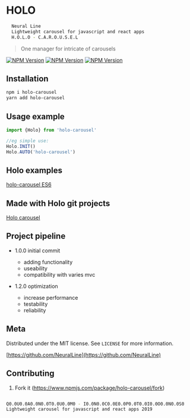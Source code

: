 <!-- @format -->

# HOLO

```sh
  Neural Line
  Lightweight carousel for javascript and react apps
  H.O.L.O - C.A.R.O.U.S.E.L

```

> One manager for intricate of carousels

[![NPM Version][npm-image]][npm-url]
[![NPM Version][npm-download]][npm-url]
[![NPM Version][npm-size]][npm-url]

## Installation

```sh
npm i holo-carousel
yarn add holo-carousel
```

## Usage example

```js
import {Holo} from 'holo-carousel'

//eg simple use:
Holo.INIT()
Holo.AUTO('holo-carousel')
```

## Holo examples

[holo-carousel ES6](https://holo-carousel.firebaseapp.com/)

## Made with Holo git projects

[Holo carousel](https://github.com/neuralline/holo-carousel)

## Project pipeline

- 1.0.0 initial commit

  - adding functionality
  - useability
  - compatibility with varies mvc

- 1.2.0 optimization

  - increase performance
  - testability
  - reliability

## Meta

Distributed under the MIT license. See `LICENSE` for more information.

[https://github.com/NeuralLine](https://github.com/NeuralLine)

## Contributing

1. Fork it (<https://www.npmjs.com/package/holo-carousel/fork>)

```sh

Q0.0U0.0A0.0N0.0T0.0U0.0M0 - I0.0N0.0C0.0E0.0P0.0T0.0I0.0O0.0N0.0S0
Lightweight carousel for javascript and react apps 2019

```

<!-- Markdown link & img dfn's -->

[npm-image]: https://img.shields.io/npm/v/holo-carousel.svg?style=flat
[npm-url]: https://www.npmjs.com/package/holo-carousel
[npm-download]: https://img.shields.io/npm/dt/holo-carousel.svg?style=flat
[npm-size]: https://img.shields.io/bundlephobia/min/holo-carousel.svg?style=flat
